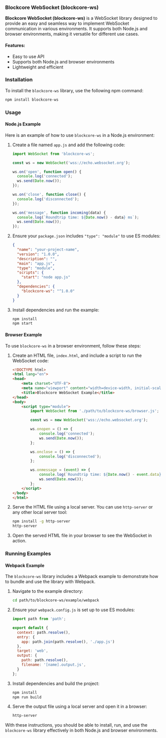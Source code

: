 ### Blockcore WebSocket (blockcore-ws)

**Blockcore WebSocket (blockcore-ws)** is a WebSocket library designed to provide an easy and seamless way to implement WebSocket communication in various environments. It supports both Node.js and browser environments, making it versatile for different use cases.

#### Features:
- Easy to use API
- Supports both Node.js and browser environments
- Lightweight and efficient

### Installation

To install the `blockcore-ws` library, use the following npm command:

```sh
npm install blockcore-ws
```

### Usage

#### Node.js Example

Here is an example of how to use `blockcore-ws` in a Node.js environment:

1. Create a file named `app.js` and add the following code:

   ```js
   import WebSocket from 'blockcore-ws';

   const ws = new WebSocket('wss://echo.websocket.org');

   ws.on('open', function open() {
     console.log('connected');
     ws.send(Date.now());
   });

   ws.on('close', function close() {
     console.log('disconnected');
   });

   ws.on('message', function incoming(data) {
     console.log(`Roundtrip time: ${Date.now() - data} ms`);
     ws.send(Date.now());
   });
   ```

2. Ensure your `package.json` includes `"type": "module"` to use ES modules:

   ```json
   {
     "name": "your-project-name",
     "version": "1.0.0",
     "description": "",
     "main": "app.js",
     "type": "module",
     "scripts": {
       "start": "node app.js"
     },
     "dependencies": {
       "blockcore-ws": "^1.0.0"
     }
   }
   ```

3. Install dependencies and run the example:

   ```sh
   npm install
   npm start
   ```

#### Browser Example

To use `blockcore-ws` in a browser environment, follow these steps:

1. Create an HTML file, `index.html`, and include a script to run the WebSocket code:

   ```html
   <!DOCTYPE html>
   <html lang="en">
   <head>
       <meta charset="UTF-8">
       <meta name="viewport" content="width=device-width, initial-scale=1.0">
       <title>Blockcore WebSocket Example</title>
   </head>
   <body>
       <script type="module">
           import WebSocket from './path/to/blockcore-ws/browser.js';

           const ws = new WebSocket('wss://echo.websocket.org');

           ws.onopen = () => {
               console.log('connected');
               ws.send(Date.now());
           };

           ws.onclose = () => {
               console.log('disconnected');
           };

           ws.onmessage = (event) => {
               console.log(`Roundtrip time: ${Date.now() - event.data} ms`);
               ws.send(Date.now());
           };
       </script>
   </body>
   </html>
   ```

2. Serve the HTML file using a local server. You can use `http-server` or any other local server tool:

   ```sh
   npm install -g http-server
   http-server
   ```

3. Open the served HTML file in your browser to see the WebSocket in action.

### Running Examples

#### Webpack Example

The `blockcore-ws` library includes a Webpack example to demonstrate how to bundle and use the library with Webpack.

1. Navigate to the example directory:

   ```sh
   cd path/to/blockcore-ws/example/webpack
   ```

2. Ensure your `webpack.config.js` is set up to use ES modules:

   ```js
   import path from 'path';

   export default {
     context: path.resolve(),
     entry: {
       app: path.join(path.resolve(), './app.js')
     },
     target: 'web',
     output: {
       path: path.resolve(),
       filename: '[name].output.js',
     }
   };
   ```

3. Install dependencies and build the project:

   ```sh
   npm install
   npm run build
   ```

4. Serve the output file using a local server and open it in a browser:

   ```sh
   http-server
   ```

With these instructions, you should be able to install, run, and use the `blockcore-ws` library effectively in both Node.js and browser environments.